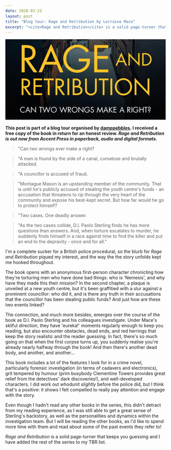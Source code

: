 ```yaml
---
date: 2020-03-23
layout: post
title: "Blog tour: Rage and Retribution by Lorraine Mace"
excerpt: "<cite>Rage and Retribution</cite> is a solid page-turner that keeps you guessing."
---
```


![Rage and Retribution](/images/rage-and-retribution.jpg)

**This post is part of a blog tour organised by [damppebbles](https://damppebbles.com/). I received a free copy of the book in return for an honest review. <cite>Rage and Retribution is out now from Accent Press in paperback, audio and digital formats.**

> "Can two wrongs ever make a right?

> "A man is found by the side of a canal, comatose and brutally attacked.

> "A councillor is accused of fraud.

> "Montague Mason is an upstanding member of the community. That is until he's publicly accused of stealing the youth centre's funds - an accusation that threatens to rip through the very heart of the community and expose his best-kept secret. But how far would he go to protect himself?

> "Two cases. One deadly answer.

> "As the two cases collide, D.I. Paolo Sterling finds he has more questions than answers. And, when torture escalates to murder, he suddenly finds himself in a race against time to find the killer and put an end to the depravity - once and for all."

I'm a complete sucker for a British police procedural, so the blurb for <cite>Rage and Retribution</cite> piqued my interest, and the way the the story unfolds kept me hooked throughout.

The book opens with an anonymous first-person character chronicling how they're torturing men who have done bad things: who is 'Nemesis', and why have they made this their mission? In the second chapter, a plaque is unveiled at a new youth centre, but it's been graffitied with a slur against a prominent councillor: who did it, and is there any truth in their accusations that the councillor has been stealing public funds? And just how are these two events linked?

The connection, and much more besides, emerges over the course of the book as D.I. Paolo Sterling and his colleagues investigate. Under Mace's skilful direction, they have 'eureka!' moments regularly enough to keep you reading, but also encounter obstacles, dead ends, and red herrings that keep the story realistic and the reader guessing. In fact, there's so much going on that when the first corpse turns up, you suddenly realise you're already nearly halfway through the book! And then there's another dead body, and another, and another...

This book includes a lot of the features I look for in a crime novel, particularly forensic investigation (in terms of cadavers and electronics), grit tempered by humour (prim busybody Clementine Towers provides great relief from the detectives' dark discoveries!), and well-developed characters. I did work out whodunit *slightly* before the police did, but I think that's a positive: it shows I felt compelled to really pay attention and engage with the story.

Even though I hadn't read any other books in the series, this didn't detract from my reading experience, as I was still able to get a great sense of Sterling's backstory, as well as the personalities and dynamics within the investigation team. But I will be reading the other books, as I'd like to spend more time with them and read about some of the past events they refer to!

<cite>Rage and Retribution</cite> is a solid page-turner that keeps you guessing and I have added the rest of the series to my TBR list.
